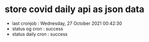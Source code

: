 # store covid daily api as json data

- last cronjob : Wednesday, 27 October 2021 00:42:30
- status og cron : success
- status daily cron : success
      
      